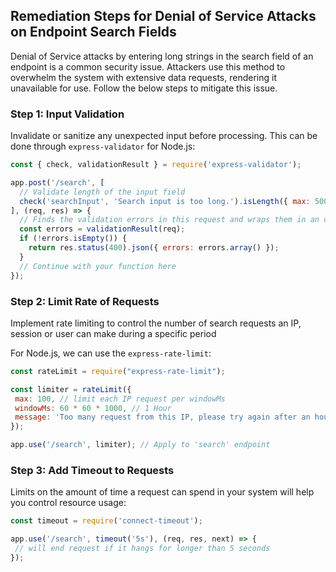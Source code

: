 

## Remediation Steps for Denial of Service Attacks on Endpoint Search Fields
Denial of Service attacks by entering long strings in the search field of an endpoint is a common security issue. Attackers use this method to overwhelm the system with extensive data requests, rendering it unavailable for use.
Follow the below steps to mitigate this issue.

### Step 1: Input Validation
Invalidate or sanitize any unexpected input before processing. This can be done through `express-validator` for Node.js:

```javascript
const { check, validationResult } = require('express-validator');

app.post('/search', [
  // Validate length of the input field
  check('searchInput', 'Search input is too long.').isLength({ max: 500 })
], (req, res) => {
  // Finds the validation errors in this request and wraps them in an object with handy functions
  const errors = validationResult(req);
  if (!errors.isEmpty()) {
    return res.status(400).json({ errors: errors.array() });
  }
  // Continue with your function here
});
```
### Step 2: Limit Rate of Requests
Implement rate limiting to control the number of search requests an IP, session or user can make during a specific period

For Node.js, we can use the `express-rate-limit`:

```javascript
const rateLimit = require("express-rate-limit");

const limiter = rateLimit({
 max: 100, // limit each IP request per windowMs
 windowMs: 60 * 60 * 1000, // 1 Hour
 message: 'Too many request from this IP, please try again after an hour'
});

app.use('/search', limiter); // Apply to 'search' endpoint
```
### Step 3: Add Timeout to Requests
Limits on the amount of time a request can spend in your system will help you control resource usage:

```javascript
const timeout = require('connect-timeout'); 

app.use('/search', timeout('5s'), (req, res, next) => {
 // will end request if it hangs for longer than 5 seconds
});
```